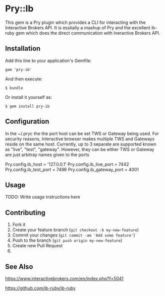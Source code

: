 # Pry::Ib

This gem is a Pry plugin which provides a CLI for interacting with the Interactive Brokers
API.  It is esstially a mashup of Pry and the excellent ib-ruby gem
which does the direct communication with Ineractive Brokers API.

## Installation

Add this line to your application's Gemfile:

    gem 'pry-ib'

And then execute:

    $ bundle

Or install it yourself as:

    $ gem install pry-ib
    
## Configuration
In the ~/.pryc the the port host can be set TWS or Gateway being used.
For security reasons, Interactive browser makes multiple TWS and
Gateways reside on the same host. Currently, up to 3 separate are
supported known as "live", "test", "gateway". However, they can be
either TWS or Gateway are just arbitray names given to the ports

Pry.config.ib_host = '127.0.0.1'
Pry.config.ib_live_port = 7442
Pry.config.ib_test_port = 7496
Pry.config.ib_gateway_port = 4001

## Usage

TODO: Write usage instructions here

## Contributing

1. Fork it
2. Create your feature branch (`git checkout -b my-new-feature`)
3. Commit your changes (`git commit -am 'Add some feature'`)
4. Push to the branch (`git push origin my-new-feature`)
5. Create new Pull Request
5. 

## See Also

https://www.interactivebrokers.com/en/index.php?f=5041

https://github.com/ib-ruby/ib-ruby


